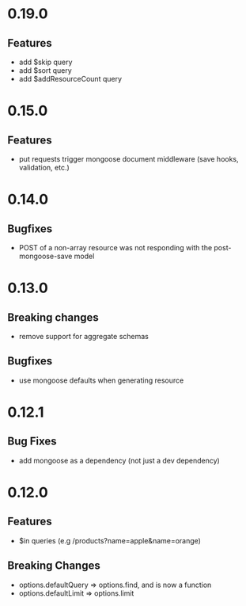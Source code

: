# 0.19.0

## Features
- add $skip query
- add $sort query
- add $addResourceCount query

# 0.15.0

## Features
- put requests trigger mongoose document middleware (save hooks, validation, etc.)

# 0.14.0

## Bugfixes
- POST of a non-array resource was not responding with the post-mongoose-save model

# 0.13.0

## Breaking changes
- remove support for aggregate schemas

## Bugfixes
- use mongoose defaults when generating resource

# 0.12.1

## Bug Fixes
- add mongoose as a dependency (not just a dev dependency)

# 0.12.0

## Features
- $in queries (e.g /products?name=apple&name=orange)

## Breaking Changes
- options.defaultQuery => options.find, and is now a function
- options.defaultLimit => options.limit
